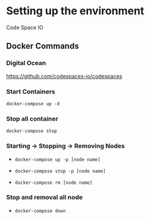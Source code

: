 # Setting up the environment
Code Space IO

## Docker Commands

### Digital Ocean
https://github.com/codespaces-io/codespaces

### Start Containers
`docker-compose up -d`

### Stop all container
`docker-compose stop`

### Starting -> Stopping -> Removing Nodes
- `docker-compose up -p [node name]`

- `docker-compose stop -p [node name]`

- `docker-compose rm [node name]`

### Stop and removal all node
- `docker-compose down`
